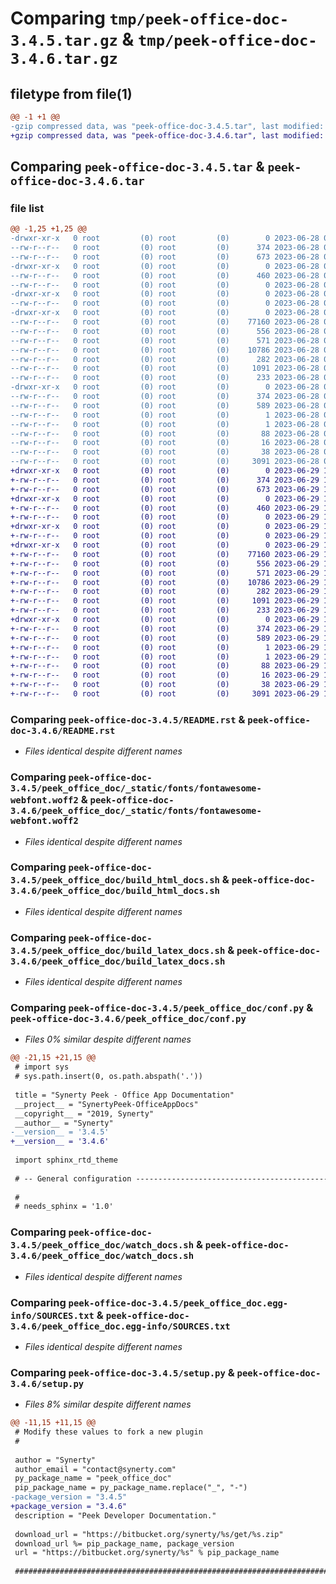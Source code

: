 # Comparing `tmp/peek-office-doc-3.4.5.tar.gz` & `tmp/peek-office-doc-3.4.6.tar.gz`

## filetype from file(1)

```diff
@@ -1 +1 @@
-gzip compressed data, was "peek-office-doc-3.4.5.tar", last modified: Wed Jun 28 07:27:04 2023, max compression
+gzip compressed data, was "peek-office-doc-3.4.6.tar", last modified: Thu Jun 29 10:20:52 2023, max compression
```

## Comparing `peek-office-doc-3.4.5.tar` & `peek-office-doc-3.4.6.tar`

### file list

```diff
@@ -1,25 +1,25 @@
-drwxr-xr-x   0 root         (0) root         (0)        0 2023-06-28 07:27:04.637087 peek-office-doc-3.4.5/
--rw-r--r--   0 root         (0) root         (0)      374 2023-06-28 07:27:04.636087 peek-office-doc-3.4.5/PKG-INFO
--rw-r--r--   0 root         (0) root         (0)      673 2023-06-28 07:25:24.000000 peek-office-doc-3.4.5/README.rst
-drwxr-xr-x   0 root         (0) root         (0)        0 2023-06-28 07:27:04.636087 peek-office-doc-3.4.5/peek_office_doc/
--rw-r--r--   0 root         (0) root         (0)      460 2023-06-28 07:25:24.000000 peek-office-doc-3.4.5/peek_office_doc/PlatformDependencyTest.py
--rw-r--r--   0 root         (0) root         (0)        0 2023-06-28 07:27:04.000000 peek-office-doc-3.4.5/peek_office_doc/__init__.py
-drwxr-xr-x   0 root         (0) root         (0)        0 2023-06-28 07:27:04.636087 peek-office-doc-3.4.5/peek_office_doc/_static/
--rw-r--r--   0 root         (0) root         (0)        0 2023-06-28 07:25:24.000000 peek-office-doc-3.4.5/peek_office_doc/_static/.gitkeep
-drwxr-xr-x   0 root         (0) root         (0)        0 2023-06-28 07:27:04.636087 peek-office-doc-3.4.5/peek_office_doc/_static/fonts/
--rw-r--r--   0 root         (0) root         (0)    77160 2023-06-28 07:25:24.000000 peek-office-doc-3.4.5/peek_office_doc/_static/fonts/fontawesome-webfont.woff2
--rw-r--r--   0 root         (0) root         (0)      556 2023-06-28 07:25:24.000000 peek-office-doc-3.4.5/peek_office_doc/build_html_docs.sh
--rw-r--r--   0 root         (0) root         (0)      571 2023-06-28 07:25:24.000000 peek-office-doc-3.4.5/peek_office_doc/build_latex_docs.sh
--rw-r--r--   0 root         (0) root         (0)    10786 2023-06-28 07:27:04.000000 peek-office-doc-3.4.5/peek_office_doc/conf.py
--rw-r--r--   0 root         (0) root         (0)      282 2023-06-28 07:25:24.000000 peek-office-doc-3.4.5/peek_office_doc/index.rst
--rw-r--r--   0 root         (0) root         (0)     1091 2023-06-28 07:25:24.000000 peek-office-doc-3.4.5/peek_office_doc/watch_docs.sh
--rw-r--r--   0 root         (0) root         (0)      233 2023-06-28 07:25:24.000000 peek-office-doc-3.4.5/peek_office_doc/welcome.rst
-drwxr-xr-x   0 root         (0) root         (0)        0 2023-06-28 07:27:04.636087 peek-office-doc-3.4.5/peek_office_doc.egg-info/
--rw-r--r--   0 root         (0) root         (0)      374 2023-06-28 07:27:04.000000 peek-office-doc-3.4.5/peek_office_doc.egg-info/PKG-INFO
--rw-r--r--   0 root         (0) root         (0)      589 2023-06-28 07:27:04.000000 peek-office-doc-3.4.5/peek_office_doc.egg-info/SOURCES.txt
--rw-r--r--   0 root         (0) root         (0)        1 2023-06-28 07:27:04.000000 peek-office-doc-3.4.5/peek_office_doc.egg-info/dependency_links.txt
--rw-r--r--   0 root         (0) root         (0)        1 2023-06-28 07:27:04.000000 peek-office-doc-3.4.5/peek_office_doc.egg-info/not-zip-safe
--rw-r--r--   0 root         (0) root         (0)       88 2023-06-28 07:27:04.000000 peek-office-doc-3.4.5/peek_office_doc.egg-info/requires.txt
--rw-r--r--   0 root         (0) root         (0)       16 2023-06-28 07:27:04.000000 peek-office-doc-3.4.5/peek_office_doc.egg-info/top_level.txt
--rw-r--r--   0 root         (0) root         (0)       38 2023-06-28 07:27:04.637087 peek-office-doc-3.4.5/setup.cfg
--rw-r--r--   0 root         (0) root         (0)     3091 2023-06-28 07:27:04.000000 peek-office-doc-3.4.5/setup.py
+drwxr-xr-x   0 root         (0) root         (0)        0 2023-06-29 10:20:52.355463 peek-office-doc-3.4.6/
+-rw-r--r--   0 root         (0) root         (0)      374 2023-06-29 10:20:52.354462 peek-office-doc-3.4.6/PKG-INFO
+-rw-r--r--   0 root         (0) root         (0)      673 2023-06-29 10:19:15.000000 peek-office-doc-3.4.6/README.rst
+drwxr-xr-x   0 root         (0) root         (0)        0 2023-06-29 10:20:52.354462 peek-office-doc-3.4.6/peek_office_doc/
+-rw-r--r--   0 root         (0) root         (0)      460 2023-06-29 10:19:15.000000 peek-office-doc-3.4.6/peek_office_doc/PlatformDependencyTest.py
+-rw-r--r--   0 root         (0) root         (0)        0 2023-06-29 10:20:52.000000 peek-office-doc-3.4.6/peek_office_doc/__init__.py
+drwxr-xr-x   0 root         (0) root         (0)        0 2023-06-29 10:20:52.354462 peek-office-doc-3.4.6/peek_office_doc/_static/
+-rw-r--r--   0 root         (0) root         (0)        0 2023-06-29 10:19:15.000000 peek-office-doc-3.4.6/peek_office_doc/_static/.gitkeep
+drwxr-xr-x   0 root         (0) root         (0)        0 2023-06-29 10:20:52.354462 peek-office-doc-3.4.6/peek_office_doc/_static/fonts/
+-rw-r--r--   0 root         (0) root         (0)    77160 2023-06-29 10:19:15.000000 peek-office-doc-3.4.6/peek_office_doc/_static/fonts/fontawesome-webfont.woff2
+-rw-r--r--   0 root         (0) root         (0)      556 2023-06-29 10:19:15.000000 peek-office-doc-3.4.6/peek_office_doc/build_html_docs.sh
+-rw-r--r--   0 root         (0) root         (0)      571 2023-06-29 10:19:15.000000 peek-office-doc-3.4.6/peek_office_doc/build_latex_docs.sh
+-rw-r--r--   0 root         (0) root         (0)    10786 2023-06-29 10:20:52.000000 peek-office-doc-3.4.6/peek_office_doc/conf.py
+-rw-r--r--   0 root         (0) root         (0)      282 2023-06-29 10:19:15.000000 peek-office-doc-3.4.6/peek_office_doc/index.rst
+-rw-r--r--   0 root         (0) root         (0)     1091 2023-06-29 10:19:15.000000 peek-office-doc-3.4.6/peek_office_doc/watch_docs.sh
+-rw-r--r--   0 root         (0) root         (0)      233 2023-06-29 10:19:15.000000 peek-office-doc-3.4.6/peek_office_doc/welcome.rst
+drwxr-xr-x   0 root         (0) root         (0)        0 2023-06-29 10:20:52.354462 peek-office-doc-3.4.6/peek_office_doc.egg-info/
+-rw-r--r--   0 root         (0) root         (0)      374 2023-06-29 10:20:52.000000 peek-office-doc-3.4.6/peek_office_doc.egg-info/PKG-INFO
+-rw-r--r--   0 root         (0) root         (0)      589 2023-06-29 10:20:52.000000 peek-office-doc-3.4.6/peek_office_doc.egg-info/SOURCES.txt
+-rw-r--r--   0 root         (0) root         (0)        1 2023-06-29 10:20:52.000000 peek-office-doc-3.4.6/peek_office_doc.egg-info/dependency_links.txt
+-rw-r--r--   0 root         (0) root         (0)        1 2023-06-29 10:20:52.000000 peek-office-doc-3.4.6/peek_office_doc.egg-info/not-zip-safe
+-rw-r--r--   0 root         (0) root         (0)       88 2023-06-29 10:20:52.000000 peek-office-doc-3.4.6/peek_office_doc.egg-info/requires.txt
+-rw-r--r--   0 root         (0) root         (0)       16 2023-06-29 10:20:52.000000 peek-office-doc-3.4.6/peek_office_doc.egg-info/top_level.txt
+-rw-r--r--   0 root         (0) root         (0)       38 2023-06-29 10:20:52.355463 peek-office-doc-3.4.6/setup.cfg
+-rw-r--r--   0 root         (0) root         (0)     3091 2023-06-29 10:20:52.000000 peek-office-doc-3.4.6/setup.py
```

### Comparing `peek-office-doc-3.4.5/README.rst` & `peek-office-doc-3.4.6/README.rst`

 * *Files identical despite different names*

### Comparing `peek-office-doc-3.4.5/peek_office_doc/_static/fonts/fontawesome-webfont.woff2` & `peek-office-doc-3.4.6/peek_office_doc/_static/fonts/fontawesome-webfont.woff2`

 * *Files identical despite different names*

### Comparing `peek-office-doc-3.4.5/peek_office_doc/build_html_docs.sh` & `peek-office-doc-3.4.6/peek_office_doc/build_html_docs.sh`

 * *Files identical despite different names*

### Comparing `peek-office-doc-3.4.5/peek_office_doc/build_latex_docs.sh` & `peek-office-doc-3.4.6/peek_office_doc/build_latex_docs.sh`

 * *Files identical despite different names*

### Comparing `peek-office-doc-3.4.5/peek_office_doc/conf.py` & `peek-office-doc-3.4.6/peek_office_doc/conf.py`

 * *Files 0% similar despite different names*

```diff
@@ -21,15 +21,15 @@
 # import sys
 # sys.path.insert(0, os.path.abspath('.'))
 
 title = "Synerty Peek - Office App Documentation"
 __project__ = "SynertyPeek-OfficeAppDocs"
 __copyright__ = "2019, Synerty"
 __author__ = "Synerty"
-__version__ = '3.4.5'
+__version__ = '3.4.6'
 
 import sphinx_rtd_theme
 
 # -- General configuration ------------------------------------------------
 
 #
 # needs_sphinx = '1.0'
```

### Comparing `peek-office-doc-3.4.5/peek_office_doc/watch_docs.sh` & `peek-office-doc-3.4.6/peek_office_doc/watch_docs.sh`

 * *Files identical despite different names*

### Comparing `peek-office-doc-3.4.5/peek_office_doc.egg-info/SOURCES.txt` & `peek-office-doc-3.4.6/peek_office_doc.egg-info/SOURCES.txt`

 * *Files identical despite different names*

### Comparing `peek-office-doc-3.4.5/setup.py` & `peek-office-doc-3.4.6/setup.py`

 * *Files 8% similar despite different names*

```diff
@@ -11,15 +11,15 @@
 # Modify these values to fork a new plugin
 #
 
 author = "Synerty"
 author_email = "contact@synerty.com"
 py_package_name = "peek_office_doc"
 pip_package_name = py_package_name.replace("_", "-")
-package_version = "3.4.5"
+package_version = "3.4.6"
 description = "Peek Developer Documentation."
 
 download_url = "https://bitbucket.org/synerty/%s/get/%s.zip"
 download_url %= pip_package_name, package_version
 url = "https://bitbucket.org/synerty/%s" % pip_package_name
 
 ###############################################################################
```

